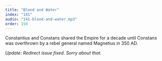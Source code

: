 ```yaml
---
title: "Blood and Water"
index: "141"
audio: "141-blood-and-water.mp3"
order: 150
---
```


Constantius and Constans shared the Empire for a decade until Constans was overthrown by a rebel general named Magnetius in 350 AD.

_Update: Redirect issue fixed. Sorry about that._
